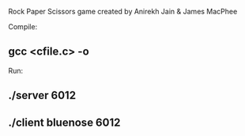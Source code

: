 Rock Paper Scissors game created by Anirekh Jain & James MacPhee

Compile:
## gcc <cfile.c> -o <cfile>

Run:
## ./server 6012
## ./client bluenose 6012
